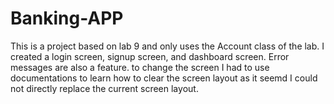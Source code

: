 # Banking-APP
This is a project based on lab 9 and only uses the Account class of the lab. 
I created a login screen, signup screen, and dashboard screen. Error messages are also a feature.
to change the screen I had to use documentations to learn how to clear the screen layout as it seemd I could not directly replace the current screen layout. 

